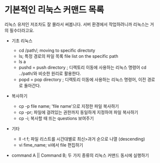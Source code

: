 

기본적인 리눅스 커맨드 목록
==========================
리눅스 유저인 저조차도 잘 몰라서 써봅니다. 서버 환경에서 작업하려니까 리눅스는 거의 필수더라고요.

  * 기초 리눅스 
    * cd /path/; moving to specific directoty 
    * ls; 특정 경로의 파일 목록 file list on the specific path 
    * ls a 
    * pushd = push directory ; 디렉토리 이동에 사용하는 리눅스 명령어  cd ../path/와 비슷한 원리로 활용한다.
    * popd = pop directory ; 디렉토리 이동에 사용하는 리눅스 명령어, 이전 경로로 돌아간다.


  * 복사하기
    * cp -p file name; 'file name'으로 지정한 파일 복사하기 
    * cp -pr; 파일에 걸려있는 권한까지 동일하게 지정하여 파일 복사하기 
    * cp -i; 복사할 때 뜨는 questions 보여주기 
   
  * 기타
    * ll -t f; 파일 리스트를 시간대별로 최신>과거 순으로 나열 (descending)
    * vi fime_name; vi에서 file 편집하기 

  * command A || Command B; 두 가지 종류의 리눅스 커맨드 동시에 실행하기  
